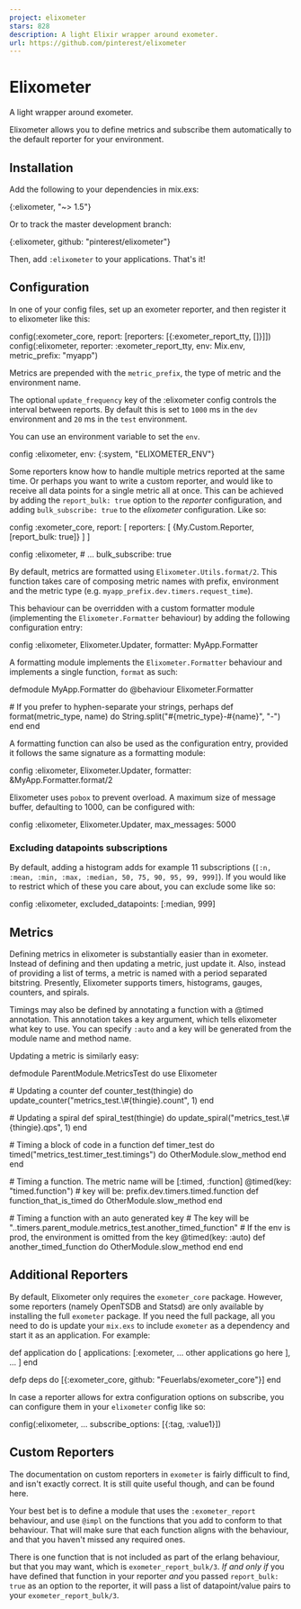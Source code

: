 ```yaml
---
project: elixometer
stars: 828
description: A light Elixir wrapper around exometer.
url: https://github.com/pinterest/elixometer
---
```


Elixometer
==========

A light wrapper around exometer.

Elixometer allows you to define metrics and subscribe them automatically to the default reporter for your environment.

Installation
------------

Add the following to your dependencies in mix.exs:

{:elixometer, "~> 1.5"}

Or to track the master development branch:

{:elixometer, github: "pinterest/elixometer"}

Then, add `:elixometer` to your applications. That's it!

Configuration
-------------

In one of your config files, set up an exometer reporter, and then register it to elixometer like this:

config(:exometer\_core, report: \[reporters: \[{:exometer\_report\_tty, \[\]}\]\])
config(:elixometer,
  reporter: :exometer\_report\_tty,
  env: Mix.env,
  metric\_prefix: "myapp")

Metrics are prepended with the `metric_prefix`, the type of metric and the environment name.

The optional `update_frequency` key of the :elixometer config controls the interval between reports. By default this is set to `1000` ms in the `dev` environment and `20` ms in the `test` environment.

You can use an environment variable to set the `env`.

config :elixometer, env: {:system, "ELIXOMETER\_ENV"}

Some reporters know how to handle multiple metrics reported at the same time. Or perhaps you want to write a custom reporter, and would like to receive all data points for a single metric all at once. This can be achieved by adding the `report_bulk: true` option to the _reporter_ configuration, and adding `bulk_subscribe: true` to the _elixometer_ configuration. Like so:

config :exometer\_core,
  report: \[
    reporters: \[
      {My.Custom.Reporter, \[report\_bulk: true\]}
    \]
  \]

config :elixometer,
  \# ...
  bulk\_subscribe: true

By default, metrics are formatted using `Elixometer.Utils.format/2`. This function takes care of composing metric names with prefix, environment and the metric type (e.g. `myapp_prefix.dev.timers.request_time`).

This behaviour can be overridden with a custom formatter module (implementing the `Elixometer.Formatter` behaviour) by adding the following configuration entry:

config :elixometer, Elixometer.Updater,
  formatter: MyApp.Formatter

A formatting module implements the `Elixometer.Formatter` behaviour and implements a single function, `format` as such:

defmodule MyApp.Formatter do
  @behaviour Elixometer.Formatter

  \# If you prefer to hyphen-separate your strings, perhaps
  def format(metric\_type, name) do
    String.split("#{metric\_type}\-#{name}", "-")
  end
end

A formatting function can also be used as the configuration entry, provided it follows the same signature as a formatting module:

config :elixometer, Elixometer.Updater,
  formatter: &MyApp.Formatter.format/2

Elixometer uses `pobox` to prevent overload. A maximum size of message buffer, defaulting to 1000, can be configured with:

config :elixometer, Elixometer.Updater,
  max\_messages: 5000

### Excluding datapoints subscriptions

By default, adding a histogram adds for example 11 subscriptions (`[:n, :mean, :min, :max, :median, 50, 75, 90, 95, 99, 999]`). If you would like to restrict which of these you care about, you can exclude some like so:

config :elixometer, excluded\_datapoints: \[:median, 999\]

Metrics
-------

Defining metrics in elixometer is substantially easier than in exometer. Instead of defining and then updating a metric, just update it. Also, instead of providing a list of terms, a metric is named with a period separated bitstring. Presently, Elixometer supports timers, histograms, gauges, counters, and spirals.

Timings may also be defined by annotating a function with a @timed annotation. This annotation takes a key argument, which tells elixometer what key to use. You can specify `:auto` and a key will be generated from the module name and method name.

Updating a metric is similarly easy:

defmodule ParentModule.MetricsTest do
  use Elixometer

  \# Updating a counter
  def counter\_test(thingie) do
    update\_counter("metrics\_test.\\#{thingie}.count", 1)
  end

  \# Updating a spiral
  def spiral\_test(thingie) do
    update\_spiral("metrics\_test.\\#{thingie}.qps", 1)
  end

  \# Timing a block of code in a function
  def timer\_test do
    timed("metrics\_test.timer\_test.timings") do
      OtherModule.slow\_method
    end
  end

  \# Timing a function. The metric name will be \[:timed, :function\]
  @timed(key: "timed.function") \# key will be: prefix.dev.timers.timed.function
  def function\_that\_is\_timed do
    OtherModule.slow\_method
  end

  \# Timing a function with an auto generated key
  \# The key will be "<prefix>.<env>.timers.parent\_module.metrics\_test.another\_timed\_function"
  \# If the env is prod, the environment is omitted from the key
  @timed(key: :auto)
  def another\_timed\_function do
    OtherModule.slow\_method
  end
end

Additional Reporters
--------------------

By default, Elixometer only requires the `exometer_core` package. However, some reporters (namely OpenTSDB and Statsd) are only available by installing the full `exometer` package. If you need the full package, all you need to do is update your `mix.exs` to include `exometer` as a dependency and start it as an application. For example:

def application do
  \[
    applications: \[:exometer,
    ... other applications go here
    \],
    ...
  \]
end

defp deps do
  \[{:exometer\_core, github: "Feuerlabs/exometer\_core"}\]
end

In case a reporter allows for extra configuration options on subscribe, you can configure them in your `elixometer` config like so:

config(:elixometer,
  ...
  subscribe\_options: \[{:tag, :value1}\])

Custom Reporters
----------------

The documentation on custom reporters in `exometer` is fairly difficult to find, and isn't exactly correct. It is still quite useful though, and can be found here.

Your best bet is to define a module that uses the `:exometer_report` behaviour, and use `@impl` on the functions that you add to conform to that behaviour. That will make sure that each function aligns with the behaviour, and that you haven't missed any required ones.

There is one function that is not included as part of the erlang behaviour, but that you may want, which is `exometer_report_bulk/3`. _If and only if_ you have defined that function in your reporter _and_ you passed `report_bulk: true` as an option to the reporter, it will pass a list of datapoint/value pairs to your `exometer_report_bulk/3`.
